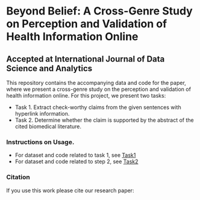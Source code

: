 # Beyond Belief: A Cross-Genre Study on Perception and Validation of Health Information Online
## Accepted at International Journal of Data Science and Analytics

This repository contains the accompanying data and code for the paper, where we present a cross-genre study on the perception and validation of health information online. For this project, we present two tasks:
- Task 1. Extract check-worthy claims from the given sentences with hyperlink information.
- Task 2. Determine whether the claim is supported by the abstract of the cited biomedical literature.

### Instructions on Usage.
- For dataset and code related to task 1, see [Task1](Task1/)
- For dataset and code related to step 2, see [Task2](Task2/)

### Citation

If you use this work please cite our research paper:

```

```
